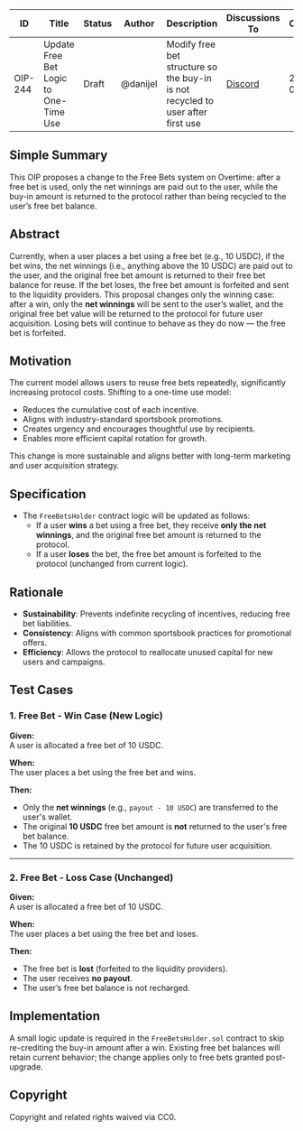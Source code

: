 | ID      | Title                               | Status | Author | Description                                                                                   | Discussions To                            | Created     |
|---------|-------------------------------------|--------|--------|-----------------------------------------------------------------------------------------------|-------------------------------------------|-------------|
| OIP-244 | Update Free Bet Logic to One-Time Use | Draft  | @danijel   | Modify free bet structure so the buy-in is not recycled to user after first use               | [Discord](https://discord.com/invite/overtime-io) | 2025-06-03 |

## Simple Summary

This OIP proposes a change to the Free Bets system on Overtime: after a free bet is used, only the net winnings are paid out to the user, while the buy-in amount is returned to the protocol rather than being recycled to the user’s free bet balance.

## Abstract

Currently, when a user places a bet using a free bet (e.g., 10 USDC), if the bet wins, the net winnings (i.e., anything above the 10 USDC) are paid out to the user, and the original free bet amount is returned to their free bet balance for reuse. If the bet loses, the free bet amount is forfeited and sent to the liquidity providers. This proposal changes only the winning case: after a win, only the **net winnings** will be sent to the user’s wallet, and the original free bet value will be returned to the protocol for future user acquisition. Losing bets will continue to behave as they do now — the free bet is forfeited.

## Motivation

The current model allows users to reuse free bets repeatedly, significantly increasing protocol costs. Shifting to a one-time use model:

- Reduces the cumulative cost of each incentive.
- Aligns with industry-standard sportsbook promotions.
- Creates urgency and encourages thoughtful use by recipients.
- Enables more efficient capital rotation for growth.

This change is more sustainable and aligns better with long-term marketing and user acquisition strategy.

## Specification

- The `FreeBetsHolder` contract logic will be updated as follows:
  - If a user **wins** a bet using a free bet, they receive **only the net winnings**, and the original free bet amount is returned to the protocol.
  - If a user **loses** the bet, the free bet amount is forfeited to the protocol (unchanged from current logic).

## Rationale

- **Sustainability**: Prevents indefinite recycling of incentives, reducing free bet liabilities.
- **Consistency**: Aligns with common sportsbook practices for promotional offers.
- **Efficiency**: Allows the protocol to reallocate unused capital for new users and campaigns.

## Test Cases

### 1. Free Bet - Win Case (New Logic)

**Given:**  
A user is allocated a free bet of 10 USDC.

**When:**  
The user places a bet using the free bet and wins.

**Then:**  
- Only the **net winnings** (e.g., `payout - 10 USDC`) are transferred to the user's wallet.
- The original **10 USDC** free bet amount is **not** returned to the user's free bet balance.
- The 10 USDC is retained by the protocol for future user acquisition.

---

### 2. Free Bet - Loss Case (Unchanged)

**Given:**  
A user is allocated a free bet of 10 USDC.

**When:**  
The user places a bet using the free bet and loses.

**Then:**  
- The free bet is **lost** (forfeited to the liquidity providers).
- The user receives **no payout**.
- The user’s free bet balance is not recharged.


## Implementation

A small logic update is required in the `FreeBetsHolder.sol` contract to skip re-crediting the buy-in amount after a win. Existing free bet balances will retain current behavior; the change applies only to free bets granted post-upgrade.

## Copyright

Copyright and related rights waived via CC0.
